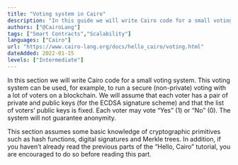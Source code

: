 ```yaml
---
title: "Voting system in Cairo"
description: "In this guide we will write Cairo code for a small voting system, which can be used, for example, to run a secure (non-private) voting with a lot of voters."
authors: ["@CairoLang"]
tags: ["Smart Contracts","Scalability"]
languages: ["Cairo"]
url: "https://www.cairo-lang.org/docs/hello_cairo/voting.html"
dateAdded: 2022-01-15
levels: ["Intermediate"]
---
```


In this section we will write Cairo code for a small voting system. This voting system can be used, for example, to run a secure (non-private) voting with a lot of voters on a blockchain. We will assume that each voter has a pair of private and public keys (for the ECDSA signature scheme) and that the list of voters’ public keys is fixed. Each voter may vote “Yes” (1) or “No” (0). The system will not guarantee anonymity.

This section assumes some basic knowledge of cryptographic primitives such as hash functions, digital signatures and Merkle trees. In addition, if you haven’t already read the previous parts of the “Hello, Cairo” tutorial, you are encouraged to do so before reading this part.